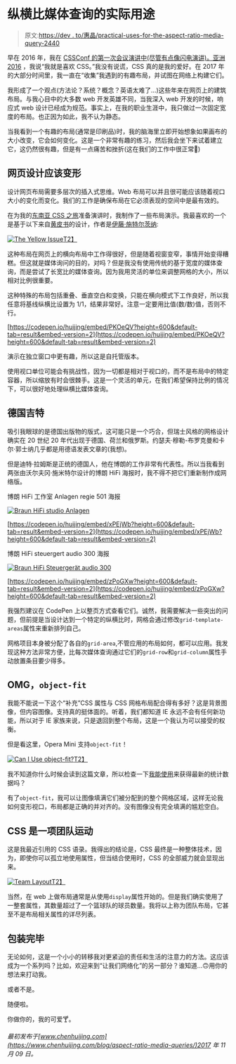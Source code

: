 # 纵横比媒体查询的实际用途

> 原文:[https://dev . to/惠晶/practical-uses-for-the-aspect-ratio-media-query-2440](https://dev.to/huijing/practical-uses-for-the-aspect-ratio-media-query-2440)

早在 2016 年，我在 [CSSConf 的第一次会议演讲中(尽管有点像闪电演讲)。亚洲 2016](https://2016.cssconf.asia/) ，我说“我就是喜欢 CSS。”我没有说谎，CSS 真的是我的爱好。在 2017 年的大部分时间里，我一直在“收集”我遇到的有趣布局，并试图在网络上构建它们。

我形成了一个观点(方法论？系统？概念？英语太难了…)这些年来在网页上的建筑布局。与我心目中的大多数 web 开发英雄不同，当我深入 web 开发的时候，响应式 web 设计已经成为规范。事实上，在我的职业生涯中，我只做过一次固定宽度的布局。也正因为如此，我不认为静态。

当我看到一个有趣的布局(通常是印刷品)时，我的脑海里立即开始想象如果画布的大小改变，它会如何变化。这是一个非常有趣的练习，然后我会坐下来试着建立它，这仍然很有趣，但是有一点痛苦和挫折(这在我们的工作中很正常🤷)

## 网页设计应该变形

设计网页布局需要多层次的插入式思维。Web 布局可以并且很可能应该随着视口大小的变化而变化。我们的工作是确保布局在它必须表现的空间中是最有效的。

在为我的[东南亚 CSS 之旅](https://dev.to/huijing/talking-about-talking-css-139e-temp-slug-782132)准备演讲时，我制作了一些布局演示。我最喜欢的一个是基于以下来自[黄皮书](http://kiyoshi.de/the-yellow-issue)的设计，作者是[伊藤·施特尔茨纳](http://kiyoshi.de/):

[![The Yellow Issue](../Images/001df4477fcf2a4f67b9f51c532304b2.png)T2】](https://res.cloudinary.com/practicaldev/image/fetch/s--OfPIM_Jx--/c_limit%2Cf_auto%2Cfl_progressive%2Cq_auto%2Cw_880/https://www.chenhuijing.com/images/posts/aspect-ratio/yellow-640.jpg)

这种布局在网页上的横向布局中工作得很好，但是随着视窗变窄，事情开始变得糟糕。但这就是媒体询问的目的，对吗？但是我没有使用传统的基于宽度的媒体查询，而是尝试了长宽比的媒体查询。因为我用灵活的单位来调整网格的大小，所以相对比例很重要。

这种特殊的布局包括重叠、垂直空白和变换，只能在横向模式下工作良好，所以我任意将基线纵横比设置为 1/1，结果非常好。注意一定要用比值(数/数)值，否则不行。

[https://codepen.io/huijing/embed/PKOeQV?height=600&default-tab=result&embed-version=2](https://codepen.io/huijing/embed/PKOeQV?height=600&default-tab=result&embed-version=2)

演示在独立窗口中更有趣，所以这是自托管版本。

使用视口单位可能会有挑战性，因为一切都是相对于视口的，而不是布局中的特定容器，所以缩放有时会很棘手。这是一个灵活的单元，在我们希望保持比例的情况下，可以很好地处理纵横比媒体查询。

## [](#deutsche-gitter)德国吉特

吸引我眼球的是德国出版物的版式，这可能只是一个巧合，但瑞士风格的网格设计确实在 20 世纪 20 年代出现于德国、荷兰和俄罗斯。约瑟夫·穆勒-布罗克曼和卡尔·郭士纳几乎都是用德语发表文章的(我想)。

但是迪特·拉姆斯是正统的德国人，他在博朗的工作非常有代表性。所以当我看到两张由沃尔夫冈·施米特尔设计的博朗 HiFi 海报时，我不得不把它们重新制作成网络版。

<figcaption>博朗 HiFi 工作室 Anlagen regie 501 海报</figcaption>

[![Braun HiFi studio Anlagen](../Images/cb4614af08a87a6326529390cb1e70f7.png)](https://res.cloudinary.com/practicaldev/image/fetch/s--gm40t7km--/c_limit%2Cf_auto%2Cfl_progressive%2Cq_auto%2Cw_880/https://www.chenhuijing.com/images/posts/aspect-ratio/anlagen-640.jpg)

[https://codepen.io/huijing/embed/xPEjWb?height=600&default-tab=result&embed-version=2](https://codepen.io/huijing/embed/xPEjWb?height=600&default-tab=result&embed-version=2)

<figcaption>博朗 HiFi steuergert audio 300 海报</figcaption>

[![Braun HiFi Steuergerät audio 300](../Images/26dc691c7371cf535b19efe2fde83c8d.png)](https://res.cloudinary.com/practicaldev/image/fetch/s--acLDtIP1--/c_limit%2Cf_auto%2Cfl_progressive%2Cq_auto%2Cw_880/https://www.chenhuijing.com/images/posts/aspect-ratio/steuerger%25C3%25A4t-640.jpg)

[https://codepen.io/huijing/embed/zPoGXw?height=600&default-tab=result&embed-version=2](https://codepen.io/huijing/embed/zPoGXw?height=600&default-tab=result&embed-version=2)

我强烈建议在 CodePen 上以整页方式查看它们。诚然，我需要解决一些突出的问题，但前提是当设计达到一个特定的纵横比时，网格会通过修改`grid-template-areas`属性来重新排列自己。

网格项目本身被分配了各自的`grid-area`,不管应用的布局如何，都可以应用。我发现这种方法非常方便，比每次媒体查询通过它们的`grid-row`和`grid-column`属性手动放置条目要少得多。

## [](#omg-raw-objectfit-endraw-)OMG，`object-fit`

我能不能说一下这个“补充”CSS 属性与 CSS 网格布局配合得有多好？这是背景图像，但内容图像。支持真的挺体面的。听着，我们都知道 IE 永远不会有任何新功能，所以对于 IE 家族来说，只是退回到整个布局，这是一个我认为可以接受的权衡。

但是看这里，Opera Mini 支持`object-fit`！

[![Can I Use object-fit?](../Images/54f92bcbb6773d3b53d649eb7eda0c4e.png)T2】](https://res.cloudinary.com/practicaldev/image/fetch/s--IPKMPFwA--/c_limit%2Cf_auto%2Cfl_progressive%2Cq_auto%2Cw_880/https://cdn.rawgit.com/huijing/filerepo/gh-pages/devto/devto-caniuseobjectfit.png)

我不知道你什么时候会读到这篇文章，所以检查一下[我能使用](https://caniuse.com/#feat=object-fit)来获得最新的统计数据吗？

有了`object-fit`，我可以让图像填满它们被分配到的整个网格区域，这样无论我如何变形视口，布局都是正确的并对齐的。没有图像没有完全填满的尴尬空白。

## CSS 是一项团队运动

这是我最近引用的 CSS 语录。我得出的结论是，CSS 最终是一种整体技术，因为，即使你可以孤立地使用属性，但当结合使用时，CSS 的全部威力就会显现出来。

[![Team Layout](../Images/cc3c9518ca67d022be399f6057eb80f2.png)T2】](https://res.cloudinary.com/practicaldev/image/fetch/s--RKrHv-pE--/c_limit%2Cf_auto%2Cfl_progressive%2Cq_auto%2Cw_880/https://www.chenhuijing.com/images/posts/aspect-ratio/team-layout-640.png)

当然，在 web 上做布局通常是从使用`display`属性开始的。但是我们确实使用了一整套属性，其数量超过了一个篮球队的球员数量。我将以上称为团队布局，它甚至不是布局相关属性的详尽列表。

## [](#wrapping-up)包装完毕

无论如何，这是一个小小的转移我对更紧迫的责任和生活的注意力的方法。这应该成为一个系列吗？比如，欢迎来到“让我们网络化”的另一部分？谁知道…🙃用你的想法来打动我。

或者不是。

随便啦。

你做你的，我的可爱🍸。

*最初发布于[www.chenhuijing.com](https://www.chenhuijing.com/blog/aspect-ratio-media-queries/)2017 年 11 月 09 日。*